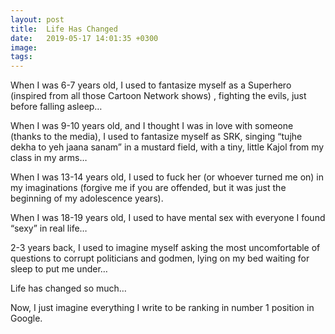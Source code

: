 ```yaml
---
layout: post
title:  Life Has Changed
date:   2019-05-17 14:01:35 +0300
image:  
tags:   
---
```


When I was 6-7 years old, I used to fantasize myself as a Superhero (inspired from all those Cartoon Network shows) , fighting the evils, just before falling asleep…

When I was 9-10 years old, and I thought I was in love with someone (thanks to the media), I used to fantasize myself as SRK, singing “tujhe dekha to yeh jaana sanam” in a mustard field, with a tiny, little Kajol from my class in my arms…

When I was 13-14 years old, I used to fuck her (or whoever turned me on) in my imaginations (forgive me if you are offended, but it was just the beginning of my adolescence years).

When I was 18-19 years old, I used to have mental sex with everyone I found “sexy” in real life…

2-3 years back, I used to imagine myself asking the most uncomfortable of questions to corrupt politicians and godmen, lying on my bed waiting for sleep to put me under…

Life has changed so much…

Now, I just imagine everything I write to be ranking in number 1 position in Google.